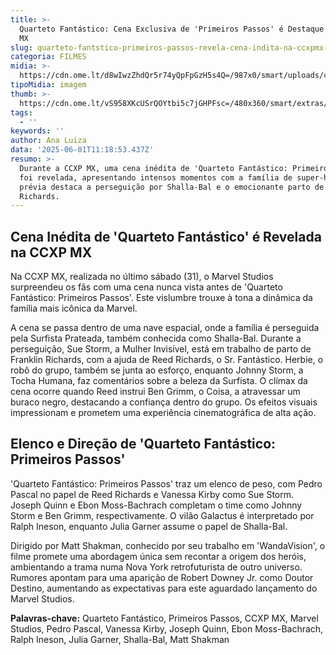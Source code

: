 ```yaml
---
title: >-
  Quarteto Fantástico: Cena Exclusiva de 'Primeiros Passos' é Destaque na CCXP
  MX
slug: quarteto-fantstico-primeiros-passos-revela-cena-indita-na-ccxpmx-confira
categoria: FILMES
midia: >-
  https://cdn.ome.lt/d8wIwzZhdQr5r74yQpFpGzH5s4Q=/987x0/smart/uploads/conteudo/fotos/sem_titulo8.png
tipoMidia: imagem
thumb: >-
  https://cdn.ome.lt/vS958XKcUSrQOYtbi5c7jGHPFsc=/480x360/smart/extras/conteudos/sem_titulo8.png
tags:
  - ''
keywords: ''
author: Ana Luiza
data: '2025-06-01T11:18:53.437Z'
resumo: >-
  Durante a CCXP MX, uma cena inédita de 'Quarteto Fantástico: Primeiros Passos'
  foi revelada, apresentando intensos momentos com a família de super-heróis. A
  prévia destaca a perseguição por Shalla-Bal e o emocionante parto de Franklin
  Richards.
---
```


## Cena Inédita de 'Quarteto Fantástico' é Revelada na CCXP MX

Na CCXP MX, realizada no último sábado (31), o Marvel Studios surpreendeu os fãs com uma cena nunca vista antes de 'Quarteto Fantástico: Primeiros Passos'. Este vislumbre trouxe à tona a dinâmica da família mais icônica da Marvel.

A cena se passa dentro de uma nave espacial, onde a família é perseguida pela Surfista Prateada, também conhecida como Shalla-Bal. Durante a perseguição, Sue Storm, a Mulher Invisível, está em trabalho de parto de Franklin Richards, com a ajuda de Reed Richards, o Sr. Fantástico. Herbie, o robô do grupo, também se junta ao esforço, enquanto Johnny Storm, a Tocha Humana, faz comentários sobre a beleza da Surfista. O clímax da cena ocorre quando Reed instrui Ben Grimm, o Coisa, a atravessar um buraco negro, destacando a confiança dentro do grupo. Os efeitos visuais impressionam e prometem uma experiência cinematográfica de alta ação.

## Elenco e Direção de 'Quarteto Fantástico: Primeiros Passos'

'Quarteto Fantástico: Primeiros Passos' traz um elenco de peso, com Pedro Pascal no papel de Reed Richards e Vanessa Kirby como Sue Storm. Joseph Quinn e Ebon Moss-Bachrach completam o time como Johnny Storm e Ben Grimm, respectivamente. O vilão Galactus é interpretado por Ralph Ineson, enquanto Julia Garner assume o papel de Shalla-Bal.

Dirigido por Matt Shakman, conhecido por seu trabalho em 'WandaVision', o filme promete uma abordagem única sem recontar a origem dos heróis, ambientando a trama numa Nova York retrofuturista de outro universo. Rumores apontam para uma aparição de Robert Downey Jr. como Doutor Destino, aumentando as expectativas para este aguardado lançamento do Marvel Studios.

**Palavras-chave:** Quarteto Fantástico, Primeiros Passos, CCXP MX, Marvel Studios, Pedro Pascal, Vanessa Kirby, Joseph Quinn, Ebon Moss-Bachrach, Ralph Ineson, Julia Garner, Shalla-Bal, Matt Shakman
